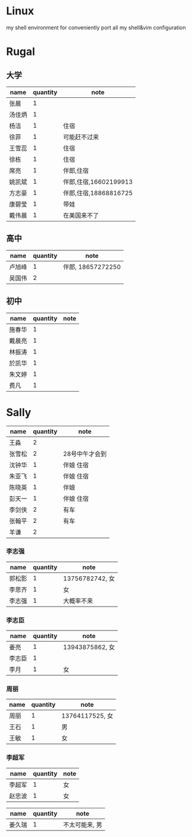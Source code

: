 Linux
=====

my shell environment
for conveniently port all my shell&vim configuration


# Rugal
## 大学
name | quantity | note
---|--- | ---
张晨 | 1|
汤佳炳 | 1 |
杨洁|1|住宿
徐菲|1| 可能赶不过来
王雪蕊|1|住宿
徐栋|1|住宿
席亮|1 |伴郎,住宿
姚凯斌 |1 | 伴郎,住宿,16602199913
方志豪 | 1 | 伴郎,住宿,18868816725
康碧莹|1|带娃
戴伟晨|1|在美国来不了


## 高中
name | quantity | note
---|--- | ---
卢旭峰 | 1 | 伴郎, 18657272250
吴国伟|2|

## 初中
name | quantity | note
---|--- | ---
施春华 | 1 |
戴晨亮|1|
林振涛|1|
於凯华|1|
朱文婷|1|
费凡|1|

# Sally

name | quantity | note
---|--- | ---
王淼| 2|
张雪松 | 2 | 28号中午才会到
沈钟华|1|  伴娘     住宿
朱亚飞|1| 伴娘      住宿
陈晓英|1| 伴娘 |     住宿
彭天一|1 |伴娘      住宿
李剑侠 | 2 |有车
张翰平 | 2 | 有车
羊谦| 2 |

### 李志强

name | quantity | note
---|--- | ---
郭松影|1|13756782742, 女
李思齐|1|  女
李志强|1|大概率不来

### 李志臣
name | quantity | note
---|--- | ---
姜亮|1|13943875862, 女
李志臣 | 1 | 
李月|1 | 女

### 周丽

name | quantity | note
---|--- | ---
周丽|1|13764117525, 女
王石|1|男
王敏|1|女

### 李超军

name | quantity | note
---|--- | ---
李超军 | 1 |女
赵忠波|1| 女


name | quantity | note
---|--- | ---
姜久瑞|1|  不太可能来, 男
